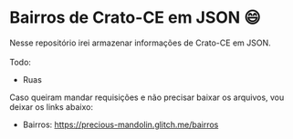 # Bairros de Crato-CE em JSON :smile:
Nesse repositório irei armazenar informações de Crato-CE em JSON.<br><br>
Todo:
  - Ruas<br>
  
Caso queiram mandar requisições e não precisar baixar os arquivos, vou deixar os links abaixo:
- Bairros: <a href="https://precious-mandolin.glitch.me/bairros">https://precious-mandolin.glitch.me/bairros</a>
